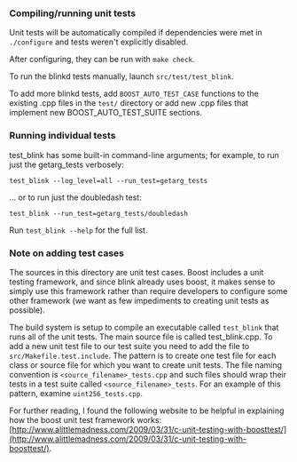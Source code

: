 ### Compiling/running unit tests

Unit tests will be automatically compiled if dependencies were met in `./configure`
and tests weren't explicitly disabled.

After configuring, they can be run with `make check`.

To run the blinkd tests manually, launch `src/test/test_blink`.

To add more blinkd tests, add `BOOST_AUTO_TEST_CASE` functions to the existing
.cpp files in the `test/` directory or add new .cpp files that
implement new BOOST_AUTO_TEST_SUITE sections.

### Running individual tests

test_blink has some built-in command-line arguments; for
example, to run just the getarg_tests verbosely:

    test_blink --log_level=all --run_test=getarg_tests

... or to run just the doubledash test:

    test_blink --run_test=getarg_tests/doubledash

Run `test_blink --help` for the full list.

### Note on adding test cases

The sources in this directory are unit test cases.  Boost includes a
unit testing framework, and since blink already uses boost, it makes
sense to simply use this framework rather than require developers to
configure some other framework (we want as few impediments to creating
unit tests as possible).

The build system is setup to compile an executable called `test_blink`
that runs all of the unit tests.  The main source file is called
test_blink.cpp. To add a new unit test file to our test suite you need 
to add the file to `src/Makefile.test.include`. The pattern is to create 
one test file for each class or source file for which you want to create 
unit tests.  The file naming convention is `<source_filename>_tests.cpp` 
and such files should wrap their tests in a test suite 
called `<source_filename>_tests`. For an example of this pattern, 
examine `uint256_tests.cpp`.

For further reading, I found the following website to be helpful in
explaining how the boost unit test framework works:
[http://www.alittlemadness.com/2009/03/31/c-unit-testing-with-boosttest/](http://www.alittlemadness.com/2009/03/31/c-unit-testing-with-boosttest/).

